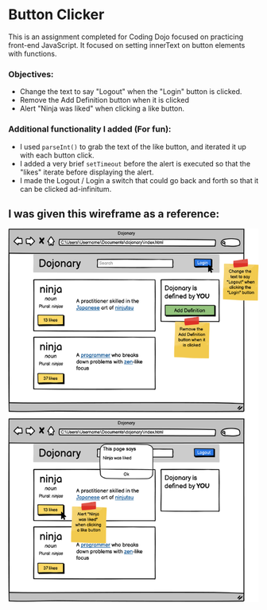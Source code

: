 # Button Clicker
This is an assignment completed for Coding Dojo focused on practicing front-end JavaScript. It focused on setting innerText on button elements with functions. 
### Objectives:
* Change the text to say "Logout" when the "Login" button is clicked.
* Remove the Add Definition button when it is clicked
* Alert "Ninja was liked" when clicking a like button.
### Additional functionality I added (For fun):
* I used `parseInt()` to grab the text of the like button, and iterated it up with each button click.
* I added a very brief `setTimeout` before the alert is executed so that the "likes" iterate before displaying the alert.
* I made the Logout / Login a switch that could go back and forth so that it can be clicked ad-infinitum.

## I was given this wireframe as a reference:
<img src="./img/ref.png" height="750">
